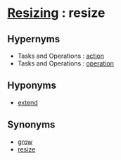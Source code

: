 # [Resizing][1] : resize

## Hypernyms

  - Tasks and Operations : [action](../../The_Basics/Tasks_and_Operations/action.md)
  - Tasks and Operations : [operation](../../The_Basics/Tasks_and_Operations/operation.md)

## Hyponyms

  - [extend](extend.md)

## Synonyms

  - [grow](grow.md)
  - [resize](resize.md)

[1]: README.md
